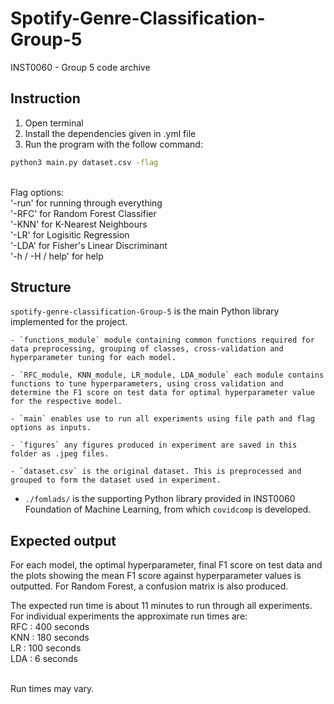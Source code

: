 # Spotify-Genre-Classification-Group-5
INST0060 - Group 5 code archive

## Instruction
1. Open terminal
2. Install the dependencies given in .yml file
3. Run the program with the follow command:

```bash
python3 main.py dataset.csv -flag 
```

<br>Flag options: 
<br>'-run' for running through everything 
<br>'-RFC' for Random Forest Classifier 
<br>'-KNN' for K-Nearest Neighbours
<br>'-LR' for Logisitic Regression
<br>'-LDA' for Fisher's Linear Discriminant
<br>'-h / -H / help' for help

## Structure

 `spotify-genre-classification-Group-5` is the main Python library implemented for the project.

    - `functions_module` module containing common functions required for data preprocessing, grouping of classes, cross-validation and hyperparameter tuning for each model.

    - `RFC_module, KNN_module, LR_module, LDA_module` each module contains functions to tune hyperparameters, using cross validation and determine the F1 score on test data for optimal hyperparameter value for the respective model.

    - `main` enables use to run all experiments using file path and flag options as inputs.

    - `figures` any figures produced in experiment are saved in this folder as .jpeg files.
    
    - `dataset.csv` is the original dataset. This is preprocessed and grouped to form the dataset used in experiment.
    
- `./fomlads/` is the supporting Python library provided in INST0060 Foundation of Machine Learning, from which `covidcomp` is developed.

## Expected output

For each model, the optimal hyperparameter, final F1 score on test data and the plots showing the mean F1 score against hyperparameter values is outputted. For Random Forest, a confusion matrix is also produced.

The expected run time is about 11 minutes to run through all experiments. For individual experiments the approximate run times are:
<br> RFC : 400 seconds
<br> KNN : 180 seconds
<br> LR : 100 seconds
<br> LDA : 6 seconds

<br> Run times may vary.
